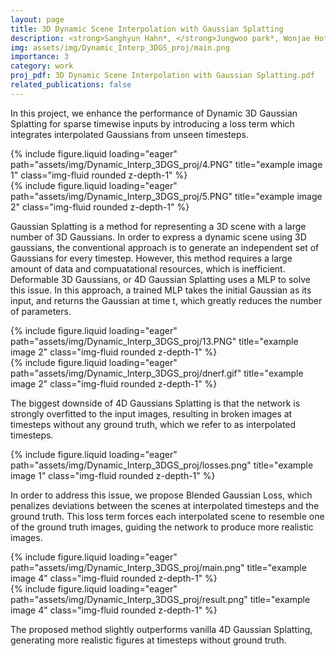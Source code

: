 ```yaml
---
layout: page
title: 3D Dynamic Scene Interpolation with Gaussian Splatting
description: <strong>Sanghyun Hahn*, </strong>Jungwoo park*, Wonjae Ho*
img: assets/img/Dynamic_Interp_3DGS_proj/main.png
importance: 3
category: work
proj_pdf: 3D Dynamic Scene Interpolation with Gaussian Splatting.pdf
related_publications: false
---
```


In this project, we enhance the performance of Dynamic 3D Gaussian Splatting for sparse timewise inputs by introducing a loss term which integrates interpolated Gaussians from unseen timesteps.

<div class="row">
    <div class="col-sm mt-3 mt-md-0">
        {% include figure.liquid loading="eager" path="assets/img/Dynamic_Interp_3DGS_proj/4.PNG" title="example image 1" class="img-fluid rounded z-depth-1" %}
    </div>
    <div class="col-sm mt-3 mt-md-0">
        {% include figure.liquid loading="eager" path="assets/img/Dynamic_Interp_3DGS_proj/5.PNG" title="example image 2" class="img-fluid rounded z-depth-1" %}
    </div>
</div>

Gaussian Splatting is a method for representing a 3D scene with a large number of 3D Gaussians. 
In order to express a dynamic scene using 3D gaussians, the conventional approach is to generate an independent set of Gaussians for every timestep. 
However, this method requires a large amount of data and compuatational resources, which is inefficient. 
Deformable 3D Gaussians, or 4D Gaussian Splatting uses a MLP to solve this issue.
In this approach, a trained MLP takes the initial Gaussian as its input, and returns the Gaussian at time t, which greatly reduces the number of parameters. 

<div class="row">
    <div class="col-sm mt-3 mt-md-0">
        {% include figure.liquid loading="eager" path="assets/img/Dynamic_Interp_3DGS_proj/13.PNG" title="example image 2" class="img-fluid rounded z-depth-1" %}
    </div>
    <div class="col-sm mt-3 mt-md-0">
        {% include figure.liquid loading="eager" path="assets/img/Dynamic_Interp_3DGS_proj/dnerf.gif" title="example image 2" class="img-fluid rounded z-depth-1" %}
    </div>
</div>

The biggest downside of 4D Gaussians Splatting is that the network is strongly overfitted to the input images, resulting in broken images at timesteps without any ground truth, which we refer to as interpolated timesteps. 

<div class="row">
    <div class="col-sm mt-3 mt-md-0">
        {% include figure.liquid loading="eager" path="assets/img/Dynamic_Interp_3DGS_proj/losses.png" title="example image 1" class="img-fluid rounded z-depth-1" %}
    </div>
</div>

In order to address this issue, we propose Blended Gaussian Loss, which penalizes deviations between the scenes at interpolated timesteps and the ground truth. This loss term forces each interpolated scene to resemble one of the ground truth images, guiding the network to produce more realistic images.

<div class="row">
    <div class="col-sm mt-3 mt-md-0">
        {% include figure.liquid loading="eager" path="assets/img/Dynamic_Interp_3DGS_proj/main.png" title="example image 4" class="img-fluid rounded z-depth-1" %}
    </div>
</div>
<div class="row">
    <div class="col-sm mt-3 mt-md-0">
        {% include figure.liquid loading="eager" path="assets/img/Dynamic_Interp_3DGS_proj/result.png" title="example image 4" class="img-fluid rounded z-depth-1" %}
    </div>
</div>

The proposed method slightly outperforms vanilla 4D Gaussian Splatting, generating more realistic figures at timesteps without ground truth.

